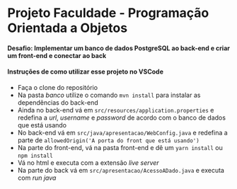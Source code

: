 # Projeto Faculdade - Programação Orientada a Objetos

#### Desafio: Implementar um banco de dados PostgreSQL ao back-end e criar um front-end e conectar ao back

#### Instruções de como utilizar esse projeto no VSCode

- Faça o clone do repositório
- Na pasta *banco* utilize o comando `mvn install` para instalar as dependências do back-end
- Ainda no back-end vá em `src/resources/application.properties` e redefina a *url*, *username* e *password* de acordo com o banco de dados que está usando
- No back-end vá em `src/java/apresentacao/WebConfig.java` e redefina a parte de `allowedOrigin('A porta do front que está usando')`
- Na parte do front-end, vá na pasta front-end e dê um `yarn install` ou `npm install`
- Vá no html e executa com a extensão *live server*
- Na parte do back vá em `src/apresentacao/AcessoADado.java` e executa com *run java*